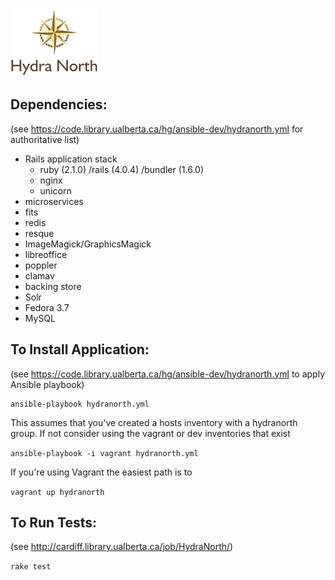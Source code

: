 ![HydraNorth Logo](/images/hydranorth.png)

Dependencies:
--
(see https://code.library.ualberta.ca/hg/ansible-dev/hydranorth.yml for authoritative list)
* Rails application stack
  * ruby (2.1.0) /rails (4.0.4) /bundler (1.6.0)
  * nginx
  * unicorn
* microservices
 * fits
 * redis
 * resque
 * ImageMagick/GraphicsMagick
 * libreoffice
 * poppler
 * clamav
* backing store
 * Solr
 * Fedora 3.7
 * MySQL

To Install Application:
--
(see https://code.library.ualberta.ca/hg/ansible-dev/hydranorth.yml to apply Ansible playbook)

```
ansible-playbook hydranorth.yml
```
This assumes that you've created a hosts inventory with a hydranorth group.  If not consider
 using the vagrant or dev inventories that exist 
 
 ```ansible-playbook -i vagrant hydranorth.yml```

If you're using Vagrant the easiest path is to

```vagrant up hydranorth```

To Run Tests:
--
(see http://cardiff.library.ualberta.ca/job/HydraNorth/)

```rake test```

